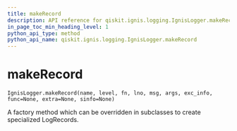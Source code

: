 ```yaml
---
title: makeRecord
description: API reference for qiskit.ignis.logging.IgnisLogger.makeRecord
in_page_toc_min_heading_level: 1
python_api_type: method
python_api_name: qiskit.ignis.logging.IgnisLogger.makeRecord
---
```


# makeRecord

<span id="qiskit.ignis.logging.IgnisLogger.makeRecord" />

`IgnisLogger.makeRecord(name, level, fn, lno, msg, args, exc_info, func=None, extra=None, sinfo=None)`

A factory method which can be overridden in subclasses to create specialized LogRecords.

